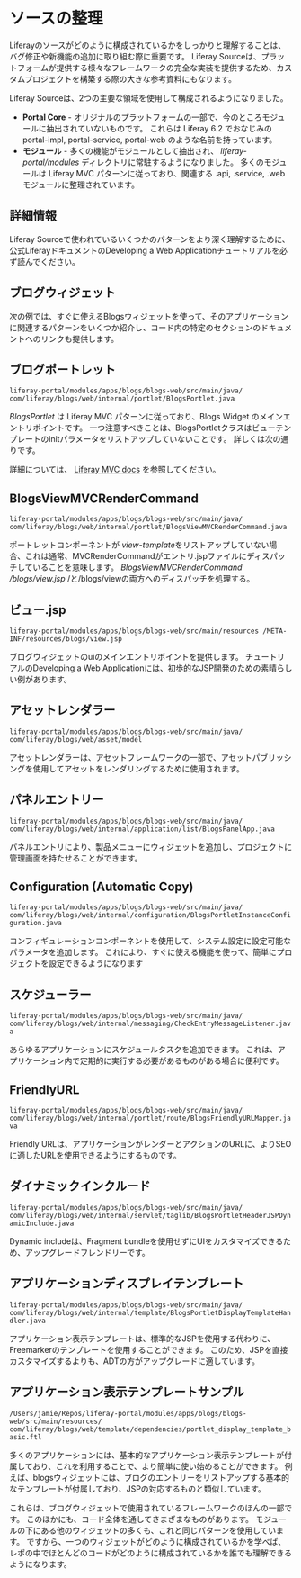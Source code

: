 # ソースの整理

Liferayのソースがどのように構成されているかをしっかりと理解することは、バグ修正や新機能の追加に取り組む際に重要です。 Liferay Sourceは、プラットフォームが提供する様々なフレームワークの完全な実装を提供するため、カスタムプロジェクトを構築する際の大きな参考資料にもなります。

Liferay Sourceは、2つの主要な領域を使用して構成されるようになりました。

* **Portal Core** - オリジナルのプラットフォームの一部で、今のところモジュールに抽出されていないものです。 これらは Liferay 6.2 でおなじみの portal-impl, portal-service, portal-web のような名前を持っています。
* **モジュール** - 多くの機能がモジュールとして抽出され、 *liferay-portal/modules* ディレクトリに常駐するようになりました。 多くのモジュールは Liferay MVC パターンに従っており、関連する .api, .service, .web モジュールに整理されています。

## 詳細情報

Liferay Sourceで使われているいくつかのパターンをより深く理解するために、公式LiferayドキュメントのDeveloping a Web Applicationチュートリアルを必ず読んでください。

## ブログウィジェット

次の例では、すぐに使えるBlogsウィジェットを使って、そのアプリケーションに関連するパターンをいくつか紹介し、コード内の特定のセクションのドキュメントへのリンクも提供します。

## ブログポートレット

`liferay-portal/modules/apps/blogs/blogs-web/src/main/java/
com/liferay/blogs/web/internal/portlet/BlogsPortlet.java`

*BlogsPortlet* は Liferay MVC パターンに従っており、Blogs Widget のメインエントリポイントです。 一つ注意すべきことは、BlogsPortletクラスはビューテンプレートのinitパラメータをリストアップしていないことです。 詳しくは次の通りです。

詳細については、 [Liferay MVC docs](https://help.liferay.com/hc/ja/articles/360029028191-Liferay-MVC-Portlet) を参照してください。

## BlogsViewMVCRenderCommand

`liferay-portal/modules/apps/blogs/blogs-web/src/main/java/
com/liferay/blogs/web/internal/portlet/BlogsViewMVCRenderCommand.java`

ポートレットコンポーネントが *view-template*をリストアップしていない場合、これは通常、MVCRenderCommandがエントリ.jspファイルにディスパッチしていることを意味します。 *BlogsViewMVCRenderCommand* */blogs/view.jsp* /と/blogs/viewの両方へのディスパッチを処理する。

## ビュー.jsp

`liferay-portal/modules/apps/blogs/blogs-web/src/main/resources
/META-INF/resources/blogs/view.jsp`

ブログウィジェットのuiのメインエントリポイントを提供します。 チュートリアルのDeveloping a Web Applicationには、初歩的なJSP開発のための素晴らしい例があります。

## アセットレンダラー

`liferay-portal/modules/apps/blogs/blogs-web/src/main/java/
com/liferay/blogs/web/asset/model`

アセットレンダラーは、アセットフレームワークの一部で、アセットパブリッシングを使用してアセットをレンダリングするために使用されます。

## パネルエントリー

`liferay-portal/modules/apps/blogs/blogs-web/src/main/java/
com/liferay/blogs/web/internal/application/list/BlogsPanelApp.java`

パネルエントリにより、製品メニューにウィジェットを追加し、プロジェクトに管理画面を持たせることができます。

## Configuration (Automatic Copy)

`liferay-portal/modules/apps/blogs/blogs-web/src/main/java/
com/liferay/blogs/web/internal/configuration/BlogsPortletInstanceConfiguration.java`

コンフィギュレーションコンポーネントを使用して、システム設定に設定可能なパラメータを追加します。 これにより、すぐに使える機能を使って、簡単にプロジェクトを設定できるようになります

## スケジューラー

`liferay-portal/modules/apps/blogs/blogs-web/src/main/java/
com/liferay/blogs/web/internal/messaging/CheckEntryMessageListener.java`

あらゆるアプリケーションにスケジュールタスクを追加できます。 これは、アプリケーション内で定期的に実行する必要があるものがある場合に便利です。

## FriendlyURL

`liferay-portal/modules/apps/blogs/blogs-web/src/main/java/
com/liferay/blogs/web/internal/portlet/route/BlogsFriendlyURLMapper.java`

Friendly URLは、アプリケーションがレンダーとアクションのURLに、よりSEOに適したURLを使用できるようにするものです。

## ダイナミックインクルード

`liferay-portal/modules/apps/blogs/blogs-web/src/main/java/
com/liferay/blogs/web/internal/servlet/taglib/BlogsPortletHeaderJSPDynamicInclude.java`

Dynamic includeは、Fragment bundleを使用せずにUIをカスタマイズできるため、アップグレードフレンドリーです。

## アプリケーションディスプレイテンプレート

`liferay-portal/modules/apps/blogs/blogs-web/src/main/java/
com/liferay/blogs/web/internal/template/BlogsPortletDisplayTemplateHandler.java`

アプリケーション表示テンプレートは、標準的なJSPを使用する代わりに、Freemarkerのテンプレートを使用することができます。 このため、JSPを直接カスタマイズするよりも、ADTの方がアップグレードに適しています。

## アプリケーション表示テンプレートサンプル

`/Users/jamie/Repos/liferay-portal/modules/apps/blogs/blogs-web/src/main/resources/
com/liferay/blogs/web/template/dependencies/portlet_display_template_basic.ftl`

多くのアプリケーションには、基本的なアプリケーション表示テンプレートが付属しており、これを利用することで、より簡単に使い始めることができます。 例えば、blogsウィジェットには、ブログのエントリーをリストアップする基本的なテンプレートが付属しており、JSPの対応するものと類似しています。

これらは、ブログウィジェットで使用されているフレームワークのほんの一部です。 このほかにも、コード全体を通してさまざまなものがあります。 モジュールの下にある他のウィジェットの多くも、これと同じパターンを使用しています。 ですから、一つのウィジェットがどのように構成されているかを学べば、レポの中でほとんどのコードがどのように構成されているかを誰でも理解できるようになります。